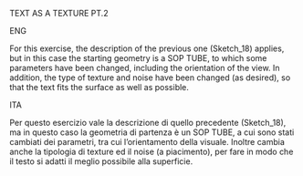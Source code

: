 ﻿TEXT AS A TEXTURE PT.2 



ENG

For this exercise, the description of the previous one (Sketch\_18) applies, but in this case the starting geometry is a SOP TUBE, to which some parameters have been changed, including the orientation of the view. In addition, the type of texture and noise have been changed (as desired), so that the text fits the surface as well as possible. 

ITA

Per questo esercizio vale la descrizione di quello precedente (Sketch\_18), ma in questo caso la geometria di partenza è un SOP TUBE, a cui sono stati cambiati dei parametri, tra cui l’orientamento della visuale. Inoltre cambia anche la tipologia di texture ed il noise (a piacimento), per fare in modo che il testo si adatti il meglio possibile alla superficie. 

